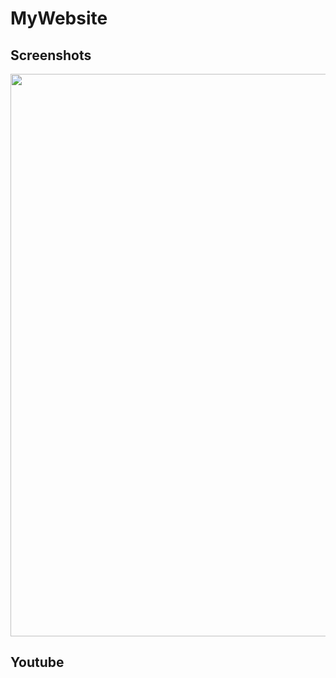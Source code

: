 # MyWebsite

Screenshots
------------
<div>
<img width="900" src="https://user-images.githubusercontent.com/39117025/72429710-eeaa8080-37d3-11ea-8e34-a05cf6d758fd.png">
</div>

Youtube
--------
